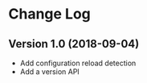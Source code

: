 # Change Log

## Version 1.0 (2018-09-04)

- Add configuration reload detection
- Add a version API


